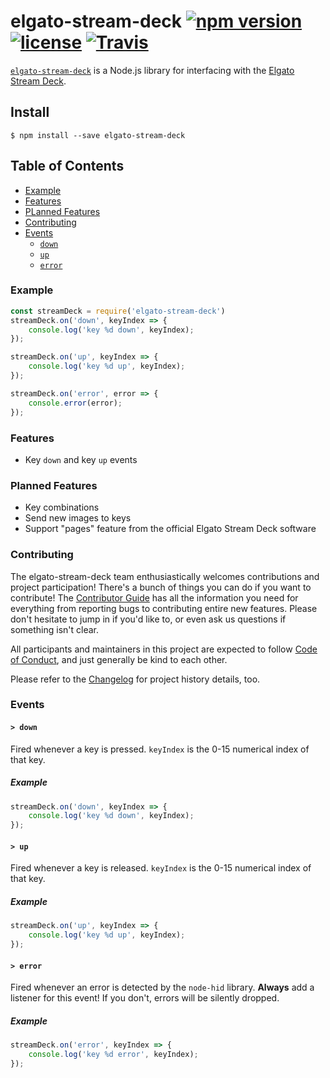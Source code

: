 # elgato-stream-deck [![npm version](https://img.shields.io/npm/v/elgato-stream-deck.svg)](https://npm.im/elgato-stream-deck) [![license](https://img.shields.io/npm/l/elgato-stream-deck.svg)](https://npm.im/elgato-stream-deck) [![Travis](https://img.shields.io/travis/lange/elgato-stream-deck.svg)](https://travis-ci.org/Lange/node-elgato-stream-deck)

[`elgato-stream-deck`](https://github.com/lange/elgato-stream-deck) is a Node.js library for interfacing
with the [Elgato Stream Deck](https://www.elgato.com/en/gaming/stream-deck).

## Install

`$ npm install --save elgato-stream-deck`

## Table of Contents

* [Example](#example)
* [Features](#features)
* [PLanned Features](#planned-features)
* [Contributing](#contributing)
* [Events](#events)
  * [`down`](#down)
  * [`up`](#up)
  * [`error`](#error)

### Example

```javascript
const streamDeck = require('elgato-stream-deck')
streamDeck.on('down', keyIndex => {
    console.log('key %d down', keyIndex);
});

streamDeck.on('up', keyIndex => {
    console.log('key %d up', keyIndex);
});

streamDeck.on('error', error => {
    console.error(error);
});
```

### Features

* Key `down` and key `up` events

### Planned Features

* Key combinations
* Send new images to keys
* Support "pages" feature from the official Elgato Stream Deck software

### Contributing

The elgato-stream-deck team enthusiastically welcomes contributions and project participation! There's a bunch of things you can do if you want to contribute! The [Contributor Guide](CONTRIBUTING.md) has all the information you need for everything from reporting bugs to contributing entire new features. Please don't hesitate to jump in if you'd like to, or even ask us questions if something isn't clear.

All participants and maintainers in this project are expected to follow [Code of Conduct](CODE_OF_CONDUCT.md), and just generally be kind to each other.

Please refer to the [Changelog](CHANGELOG.md) for project history details, too.

### Events

#### <a name="down"></a> `> down`

Fired whenever a key is pressed. `keyIndex` is the 0-15 numerical index of that key.

##### Example

```javascript
streamDeck.on('down', keyIndex => {
    console.log('key %d down', keyIndex);
});
```

#### <a name="up"></a> `> up`

Fired whenever a key is released. `keyIndex` is the 0-15 numerical index of that key.

##### Example

```javascript
streamDeck.on('up', keyIndex => {
    console.log('key %d up', keyIndex);
});
```

#### <a name="error"></a> `> error`

Fired whenever an error is detected by the `node-hid` library.
**Always** add a listener for this event! If you don't, errors will be silently dropped.

##### Example

```javascript
streamDeck.on('error', keyIndex => {
    console.log('key %d error', keyIndex);
});
```
